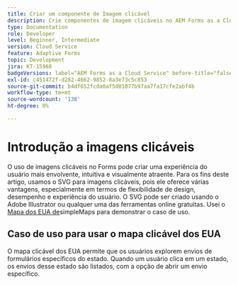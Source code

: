 ```yaml
---
title: Criar um componente de Imagem clicável
description: Crie componentes de imagem clicáveis no AEM Forms as a Cloud Service.
type: Documentation
role: Developer
level: Beginner, Intermediate
version: Cloud Service
feature: Adaptive Forms
topic: Development
jira: KT-15968
badgeVersions: label="AEM Forms as a Cloud Service" before-title="false"
exl-id: c451472f-d282-4662-9852-8a3e73c5c853
source-git-commit: b4df652fcda0af5d01077b97aa7fa17cfe2abf4b
workflow-type: tm+mt
source-wordcount: '138'
ht-degree: 0%

---
```


# Introdução a imagens clicáveis

O uso de imagens clicáveis no Forms pode criar uma experiência do usuário mais envolvente, intuitiva e visualmente atraente. Para os fins deste artigo, usamos o SVG para imagens clicáveis, pois ele oferece várias vantagens, especialmente em termos de flexibilidade de design, desempenho e experiência do usuário.
O SVG pode ser criado usando o Adobe Illustrator ou qualquer uma das ferramentas online gratuitas. Usei o [Mapa dos EUA de](https://simplemaps.com/resources/svg-us)simpleMaps para demonstrar o caso de uso.

## Caso de uso para usar o mapa clicável dos EUA

O mapa clicável dos EUA permite que os usuários explorem envios de formulários específicos do estado. Quando um usuário clica em um estado, os envios desse estado são listados, com a opção de abrir um envio específico.

